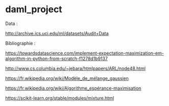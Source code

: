 # daml_project

Data :

http://archive.ics.uci.edu/ml/datasets/Audit+Data






Bibliographie :

https://towardsdatascience.com/implement-expectation-maximization-em-algorithm-in-python-from-scratch-f1278d1b9137


http://www.cs.columbia.edu/~jebara/htmlpapers/ARL/node48.html


https://fr.wikipedia.org/wiki/Modèle_de_mélange_gaussien


https://fr.wikipedia.org/wiki/Algorithme_espérance-maximisation


https://scikit-learn.org/stable/modules/mixture.html
